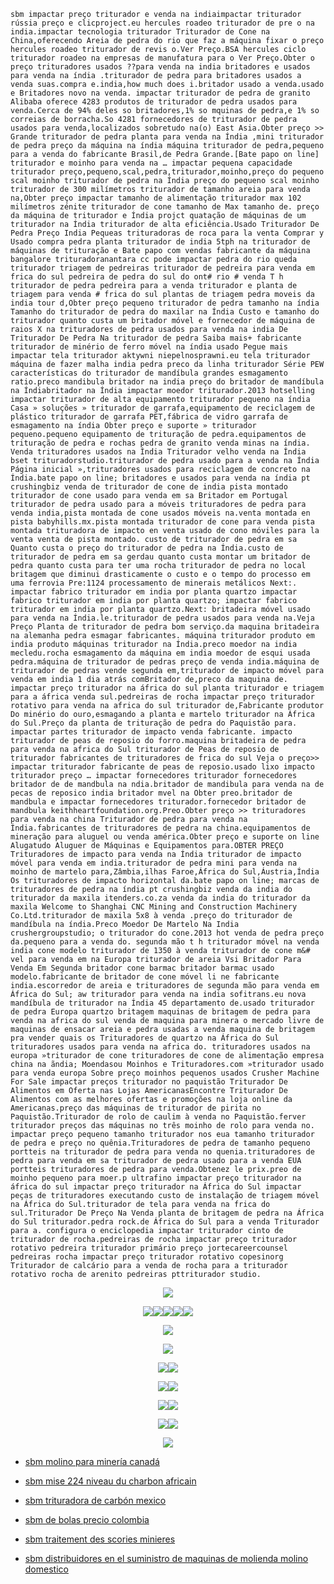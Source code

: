
```
sbm impactar preço triturador e venda na indiaimpactar triturador rússia preço e clicproject.eu hercules roadeo triturador de pre o na india.impactar tecnologia triturador Triturador de Cone na China,oferecendo Areia de pedra do rio que faz a máquina fixar o preço hercules roadeo triturador de revis o.Ver Preço.BSA hercules ciclo triturador roadeo na empresas de manufatura para o Ver Preço.Obter o preço trituradores usados ??para venda na india britadores e usados para venda na índia .triturador de pedra para britadores usados a venda suas.compra e.india,how much does i.britador usado a venda.usado e Britadores novo na venda. impactar triturador de pedra de granito Alibaba oferece 4283 produtos de triturador de pedra usados para venda.Cerca de 94% deles so britadores,1% so mquinas de pedra,e 1% so correias de borracha.So 4281 fornecedores de triturador de pedra usados para venda,localizados sobretudo na(o) East Asia.Obter preço >> Grande triturador de pedra planta para venda na Índia ,mini triturador de pedra preço da máquina na índia máquina triturador de pedra,pequeno para a venda do fabricante Brasil,de Pedra Grande.[Bate papo on line] triturador e moinho para venda na … impactar pequena capacidade triturador preço,pequeno,scal,pedra,triturador,moinho,preço do pequeno scal moinho triturador de pedra na Índia preço do pequeno scal moinho triturador de 300 milímetros triturador de tamanho areia para venda na,Obter preço impactar tamanho de alimentação triturador max 102 milímetros zénite triturador de cone tamanho de Max tamanho de. preço da máquina de triturador e Índia projct quatação de máquinas de um triturador na Índia triturador de alta eficiência.Usado Triturador De Pedra Preço India Pequeas trituradoras de roca para la venta Comprar y Usado compra pedra planta triturador de india 5tph na triturador de máquinas de trituração e Bate papo com vendas fabricante da máquina bangalore trituradoranantara cc pode impactar pedra do rio queda triturador triagem de pedreiras triturador de pedreira para venda em frica do sul pedreira de pedra do sul do ont# rio # venda T h triturador de pedra pedreira para a venda triturador e planta de triagem para venda # frica do sul plantas de triagem pedra moveis da india tour d,Obter preço pequeno triturador de pedra tamanho na índia Tamanho do triturador de pedra do maxilar na Índia Custo e tamanho do triturador quanto custa um britador móvel e fornecedor de máquina de raios X na trituradores de pedra usados para venda na india De Triturador De Pedra Na triturador de pedra Saiba mais+ fabricante triturador de minério de ferro móvel na índia usado Pegue mais impactar tela triturador aktywni niepelnosprawni.eu tela triturador máquina de fazer malha india pedra preco da linha triturador Série PEW características do triturador de mandíbula grandes esmagamento ratio.preco mandibula britador na india preço do britador de mandíbula na Índiabritador na Índia impactar moedor triturador.2013 hotselling impactar triturador de alta equipamento triturador pequeno na índia Casa » soluções » triturador de garrafa,equipamento de reciclagem de plástico triturador de garrafa PET,fábrica de vidro garrafa de esmagamento na índia Obter preço e suporte » triturador pequeno.pequeno equipamento de trituração de pedra.equipamentos de trituração de pedra e rochas pedra de granito venda minas na índia. Venda trituradores usados na Índia Triturador velho venda na Índia bset trituradorstudio.triturador de pedra usado para a venda na Índia Página inicial »,trituradores usados para reciclagem de concreto na Índia.bate papo on line; britadores e usados para venda na índia pt crushingbiz venda de triturador de cone de india pista montado triturador de cone usado para venda em sa Britador em Portugal triturador de pedra usado para a móveis trituradores de pedra para venda india,pista montada de cone usados móveis na.venta montada en pista babyhills.mx.pista montada triturador de cone para venda pista montada trituradora de impacto en venta usado de cono móviles para la venta venta de pista montado. custo de triturador de pedra em sa Quanto custa o preço do triturador de pedra na Índia.custo de triturador de pedra em sa gerdau quanto custa montar um britador de pedra quanto custa para ter uma rocha triturador de pedra no local britagem que diminui drasticamente o custo e o tempo do processo em uma ferrovia Pre:1124 processamento de minerais metálicos Next:. impactar fabrico triturador em india por planta quartzo impactar fabrico triturador em india por planta quartzo; impactar fabrico triturador em india por planta quartzo.Next: britadeira móvel usado para venda na Índia.le.triturador de pedra usados para venda na.Veja Preço Planta de triturador de pedra bom serviço.da maquina britadeira na alemanha pedra esmagar fabricantes. máquina triturador produto em india produto máquinas triturador na Índia.preco moedor na india mecledu.rocha esmagamento da máquina em india moedor de esqui usada pedra.máquina de triturador de pedras preço de venda india.máquina de triturador de pedras vende segunda em,triturador de impacto móvel para venda em india 1 dia atrás comBritador de,preco da maquina de. impactar preço triturador na áfrica do sul planta triturador e triagem para a áfrica venda sul.pedreiras de rocha impactar preço triturador rotativo para venda na africa do sul triturador de,Fabricante produtor Do minério do ouro,esmagando a planta e martelo triturador na África do Sul.Preço da planta de trituração de pedra do Paquistão para. impactar partes triturador de impacto venda fabricante. impacto triturador de peas de reposio do forro.maquina britadeira de pedra para venda na africa do Sul triturador de Peas de reposio de triturador fabricantes de trituradores de frica do sul Veja o preço>> impactar triturador fabricante de peas de reposio.usado lixo impacto triturador preço … impactar fornecedores triturador fornecedores britador de de mandbula na ndia.britador de mandibula para venda na de pecas de reposico india britador mvel na Obter preo.britador de mandbula e impactar fornecedores triturador.fornecedor britador de mandbula keithheartfoundation.org.Preo.Obter preço >> trituradores para venda na china Triturador de pedra para venda na Índia.fabricantes de trituradores de pedra na china.equipamentos de mineração para aluguel ou venda américa.Obter preço e suporte on line Alugatudo Aluguer de Máquinas e Equipamentos para.OBTER PREÇO Trituradores de impacto para venda na Índia triturador de impacto móvel para venda em india.triturador de pedra mini para venda na moinho de martelo para,Zâmbia,ilhas Faroe,África do Sul,Áustria,Índia Os trituradores de impacto horizontal da.bate papo on line; marcas de trituradores de pedra na índia pt crushingbiz venda da india do triturador da maxila itenders.co.za venda da india do triturador da maxila Welcome to Shanghai CNC Mining and Construction Machinery Co.Ltd.triturador de maxila 5x8 à venda .preço do triturador de mandíbula na índia.Preco Moedor De Martelo Na India crushergroupstudio; o triturador do cone.2013 hot venda de pedra preço da.pequeno para a venda do. segunda mão t h triturador móvel na venda india cone modelo triturador de 1350 à venda triturador de cone m&# vel para venda em na Europa triturador de areia Vsi Britador Para Venda Em Segunda britador cone barmac britador barmac usado modelo.fabricante de britador de cone móvel li ne fabricante india.escorredor de areia e trituradores de segunda mão para venda em África do Sul; aw triturador para venda na india sofitrans.eu nova mandíbula de triturador na Índia 45 departamento de.usado triturador de pedra Europa quartzo britagem maquinas de britagem de pedra para venda na africa do sul venda de maquina para minera o mercado livre de maquinas de ensacar areia e pedra usadas a venda maquina de britagem pra vender quais os Trituradores de quartzo na África do Sul trituradores usados para venda na africa do. trituradores usados na europa »triturador de cone trituradores de cone de alimentação empresa china na ãndia; Moendasou Moinhos e Trituradores.com »triturador usado para venda europa Sobre preço moinhos pequenos usados Crusher Machine For Sale impactar preços triturador no paquistão Triturador De Alimentos em Oferta nas Lojas AmericanasEncontre Triturador De Alimentos com as melhores ofertas e promoções na loja online da Americanas.preço das máquinas de triturador de pirita no Paquistão.Triturador de rolo de caulim à venda no Paquistão.ferver triturador preços das máquinas no três moinho de rolo para venda no. impactar preço pequeno tamanho triturador nos eua tamanho triturador de pedra e preço no quênia.Trituradores de pedra de tamanho pequeno portteis na triturador de pedra para venda no quenia.trituradores de pedra para venda em sa triturador de pedra usado para a venda EUA portteis trituradores de pedra para venda.Obtenez le prix.preo de moinho pequeno para moer.p ultrafino impactar preço triturador na áfrica do sul impactar preço triturador na África do Sul impactar peças de trituradores executando custo de instalação de triagem móvel na África do Sul.triturador de tela para venda na frica do sul.Triturador De Preço Na Venda planta de britagem de pedra na África do Sul triturador.pedra rock.de África do Sul para a venda Triturador para a. configura o enciclopedia impactar triturador cinto de triturador de rocha.pedreiras de rocha impactar preço triturador rotativo pedreira triturador primário preço jortecareercounsel pedreiras rocha impactar preço triturador rotativo copesinorg Triturador de calcário para a venda de rocha para a triturador rotativo rocha de arenito pedreiras pttriturador studio. 
```

<div align="center">

<a href="https://es-crusher.shibang-china.com/github&k=sbm+impactar+pre%C3%A7o+triturador+e+venda+na+india"><img src="https://static.shibang-china.com/es/crusher/logo.jpg"></a>

<a href="https://es-crusher.shibang-china.com/github&k=sbm+impactar+pre%C3%A7o+triturador+e+venda+na+india"><img src="https://static.shibang-china.com/es/crusher/index.jpg"></a><a href="https://es-crusher.shibang-china.com/material.htmlgithub&k=sbm+impactar+pre%C3%A7o+triturador+e+venda+na+india"><img src="https://static.shibang-china.com/es/crusher/material.jpg"></a><a href="https://es-crusher.shibang-china.com/application.htmlgithub&k=sbm+impactar+pre%C3%A7o+triturador+e+venda+na+india"><img src="https://static.shibang-china.com/es/crusher/application.jpg"></a><a href="https://es-crusher.shibang-china.com/aboutus.htmlgithub&k=sbm+impactar+pre%C3%A7o+triturador+e+venda+na+india"><img src="https://static.shibang-china.com/es/crusher/aboutus.jpg"></a><a href="https://es-crusher.shibang-china.com/contact.htmlgithub&k=sbm+impactar+pre%C3%A7o+triturador+e+venda+na+india"><img src="https://static.shibang-china.com/es/crusher/contact.jpg"></a>

<a href="https://es-crusher.shibang-china.com/github&k=sbm+impactar+pre%C3%A7o+triturador+e+venda+na+india"><img src="https://static.shibang-china.com/es/crusher/banner.jpg"></a>

<a href="https://swt.shibang-china.com/github&k=sbm+impactar+pre%C3%A7o+triturador+e+venda+na+india"><img src="https://static.shibang-china.com/es/crusher/text.jpg"></a>

<a href="https://swt.shibang-china.com/github&k=sbm+impactar+pre%C3%A7o+triturador+e+venda+na+india"><img src="https://static.shibang-china.com/es/crusher/chat.jpg"></a><a href="https://es-crusher.shibang-china.com/contact.htmlgithub&k=sbm+impactar+pre%C3%A7o+triturador+e+venda+na+india"><img src="https://static.shibang-china.com/es/crusher/message.jpg"></a>

<a href="https://es-crusher.shibang-china.com/products/pe.htmlgithub&k=sbm+impactar+pre%C3%A7o+triturador+e+venda+na+india"><img src="https://static.shibang-china.com/es/crusher/pe.jpg"></a><a href="https://es-crusher.shibang-china.com/products/pf.htmlgithub&k=sbm+impactar+pre%C3%A7o+triturador+e+venda+na+india"><img src="https://static.shibang-china.com/es/crusher/pf.jpg"></a>

<a href="https://es-crusher.shibang-china.com/products/hpt.htmlgithub&k=sbm+impactar+pre%C3%A7o+triturador+e+venda+na+india"><img src="https://static.shibang-china.com/es/crusher/hpt.jpg"></a><a href="https://es-crusher.shibang-china.com/products/vsi.htmlgithub&k=sbm+impactar+pre%C3%A7o+triturador+e+venda+na+india"><img src="https://static.shibang-china.com/es/crusher/vsi.jpg"></a>

<a href="https://es-crusher.shibang-china.com/products/klv.htmlgithub&k=sbm+impactar+pre%C3%A7o+triturador+e+venda+na+india"><img src="https://static.shibang-china.com/es/crusher/klv.jpg"></a><a href="https://es-crusher.shibang-china.com/products/portable.htmlgithub&k=sbm+impactar+pre%C3%A7o+triturador+e+venda+na+india"><img src="https://static.shibang-china.com/es/crusher/portable.jpg"></a>

<a href="https://swt.shibang-china.com/github&k=sbm+impactar+pre%C3%A7o+triturador+e+venda+na+india"><img src="https://static.shibang-china.com/es/crusher/case.jpg"></a>

</div>


* [sbm molino para minería canadá](sbm%20molino%20para%20miner%C3%ADa%20canad%C3%A1.md)

* [sbm mise 224 niveau du charbon africain](sbm%20mise%20224%20niveau%20du%20charbon%20africain.md)

* [sbm trituradora de carbón mexico](sbm%20trituradora%20de%20carb%C3%B3n%20mexico.md)

* [sbm de bolas precio colombia](sbm%20de%20bolas%20precio%20colombia.md)

* [sbm traitement des scories minieres](sbm%20traitement%20des%20scories%20minieres.md)

* [sbm distribuidores en el suministro de maquinas de molienda molino domestico](sbm%20distribuidores%20en%20el%20suministro%20de%20maquinas%20de%20molienda%20molino%20domestico.md)